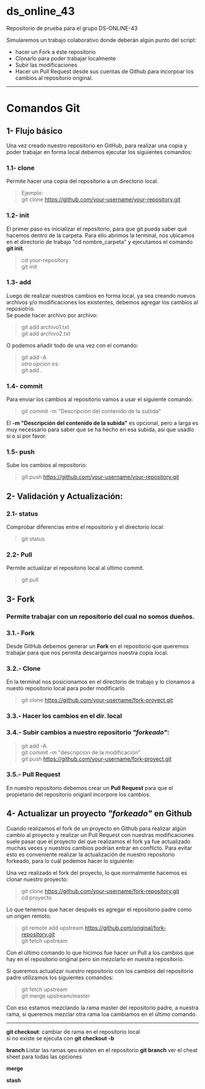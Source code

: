 # ds_online_43
Repositorio de prueba para el grupo DS-ONLINE-43

Simularemos un trabajo colaborativo donde deberán algún punto del script:  

+ hacer un Fork a éste repositorio
+ Clonarlo para poder trabajar localmente
+ Subir las modificaciones
+ Hacer un Pull Request desde sus cuentas de Github para incorpoar los cambios al repositorio original.


---


# Comandos Git
## 1- Flujo básico

Una vez creado nuestro repositorio en GitHub, para realizar una copia y poder trabajar en forma local debemos ejecutar los siguientes comandos:  

### 1.1- clone 
Permite hacer una copia del repositorio a un directorio local.
> Ejemplo:  
> git clone https://github.com/your-username/your-repository.git

### 1.2- init
El primer paso es inicializar el repositorio, para que git pueda saber qué hacemos dentro de la carpeta. Para ello abrimos la terminal, nos ubicamos en el directorio de trabajo "cd nombre_carpeta" y ejecutamos el comando **git init**.  
> cd your-repository  
> git init  

### 1.3- add  
Luego de realizar nuestros cambios en forma local, ya sea creando nuevos archivos y/o modificaciones los existentes, debemos agregar los cambios al reposiotrio.   
Se puede hacer archivo por archivo:
> git add archivo1.txt  
> git add archivo2.txt

O podemos añadir todo de una vez con el comando:
> git add -A  
*otra opcion es:*    
> git add .  

### 1.4- commit
Para enviar los cambios al repositorio vamos a usar el siguiente comando:
> git commit -m "Descripción del contenido de la subida"

El **-m "Descripción del contenido de la subida"** es opcional, pero a larga es muy necessario para saber que se ha hecho en esa subida, así que usadlo si o si por favor.

### 1.5- push
Sube los cambios al repositorio:
> git push https://github.com/your-username/your-repository.git


## 2- Validación y Actualización:
### 2.1- status
Comprobar diferencias entre el repositorio y el directorio local:
> git status

### 2.2- Pull
Permite actualizar el repositorio local al último commit.  
> git pull

## 3- Fork  
### Permite trabajar con un repositorio del cual no somos dueños.
### 3.1.- Fork
Desde GitHub debemos generar un **Fork** en el repositorio que queremos trabajar para que nos permita descargarnos nuestra copia local.  
### 3.2.- Clone
En la terminal nos posicionamos en el directorio de trabajo y lo clonamos a nuesto repositorio local para poder modificarlo  
> git clone https://github.com/your-username/fork-proyect.git  

### 3.3.- Hacer los cambios en el dir. local  
### 3.4.- Subir cambios a nuestro repositorio *"forkeado"*:  
> git add -A       
> git commit -m "descripcion de la modificación"  
> git push https://github.com/your-username/fork-proyect.git  

### 3.5.- Pull Request
En nuestro repositorio debemos crear un **Pull Request** para que el propietario del repositorio origianl incorpore los cambios.

## 4- Actualizar un proyecto *"forkeado"* en Github  
Cuando realizamos el fork de un proyecto en Github para realizar algún cambio al proyecto y realizar un Pull Request con nuestras modificaciones suele pasar que el proyecto del que realizamos el fork ya fue actualizado muchas veces y nuestros cambios podrían entrar en conflicto. Para evitar esto es conveniente realizar la actualización de nuestro repositorio forkeado, para lo cuál podemos hacer lo siguiente:  

Una vez realizado el fork del proyecto, lo que normalmente hacemos es clonar nuestro proyecto:  

> git clone https://github.com/your-username/fork-repository.git      
> cd proyecto  

Lo que tenemos que hacer después es agregar el repositorio padre como un origen remoto.  

> git remote add upstream https://github.com/original/fork-repository.git   
> git fetch upstream  

Con el último comando lo que hicimos fue hacer un Pull a los cambios que hay en el repositorio original pero sin mezclarlo en nuestra repositorio.  

Si queremos actualizar nuestro repositorio con los cambios del repositorio padre utilizamos los siguientes comandos:  

> git fetch upstream  
> git merge upstream/master  

Con eso estamos mezclando la rama master del repositorio padre, a nuestra rama, si queremos mezclar otra rama loa cambiamos en el último comando.  

---
**git checkout**: cambiar de rama en el repositorio local  
si no existe se ejecuta con **git checkout -b**  

**branch** Listar las ramas qeu existen en el repositorio
**git branch** ver el cheat sheet para todas las opciones

**merge**

**stash**
